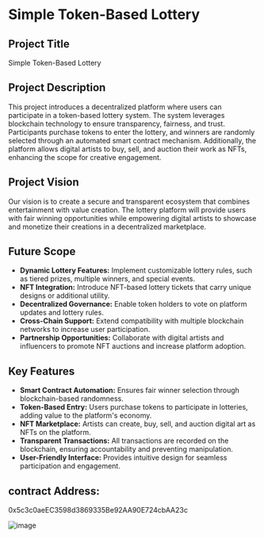 # Simple Token-Based Lottery

## Project Title
Simple Token-Based Lottery

## Project Description
This project introduces a decentralized platform where users can participate in a token-based lottery system. The system leverages blockchain technology to ensure transparency, fairness, and trust. Participants purchase tokens to enter the lottery, and winners are randomly selected through an automated smart contract mechanism. Additionally, the platform allows digital artists to buy, sell, and auction their work as NFTs, enhancing the scope for creative engagement. 
## Project Vision
Our vision is to create a secure and transparent ecosystem that combines entertainment with value creation. The lottery platform will provide users with fair winning opportunities while empowering digital artists to showcase and monetize their creations in a decentralized marketplace.

## Future Scope
- **Dynamic Lottery Features:** Implement customizable lottery rules, such as tiered prizes, multiple winners, and special events.
- **NFT Integration:** Introduce NFT-based lottery tickets that carry unique designs or additional utility.
- **Decentralized Governance:** Enable token holders to vote on platform updates and lottery rules.
- **Cross-Chain Support:** Extend compatibility with multiple blockchain networks to increase user participation.
- **Partnership Opportunities:** Collaborate with digital artists and influencers to promote NFT auctions and increase platform adoption.

## Key Features
- **Smart Contract Automation:** Ensures fair winner selection through blockchain-based randomness.
- **Token-Based Entry:** Users purchase tokens to participate in lotteries, adding value to the platform's economy.
- **NFT Marketplace:** Artists can create, buy, sell, and auction digital art as NFTs on the platform.
- **Transparent Transactions:** All transactions are recorded on the blockchain, ensuring accountability and preventing manipulation.
- **User-Friendly Interface:** Provides intuitive design for seamless participation and engagement.

## contract Address:
0x5c3c0aeEC3598d3869335Be92AA90E724cbAA23c

![image](https://github.com/user-attachments/assets/26c09cbc-beec-47b1-88c6-7d52fde73528)

